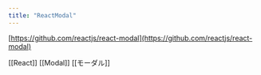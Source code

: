 ```yaml
---
title: "ReactModal"
---
```


[https://github.com/reactjs/react-modal](https://github.com/reactjs/react-modal)

[[React]] [[Modal]] [[モーダル]]
